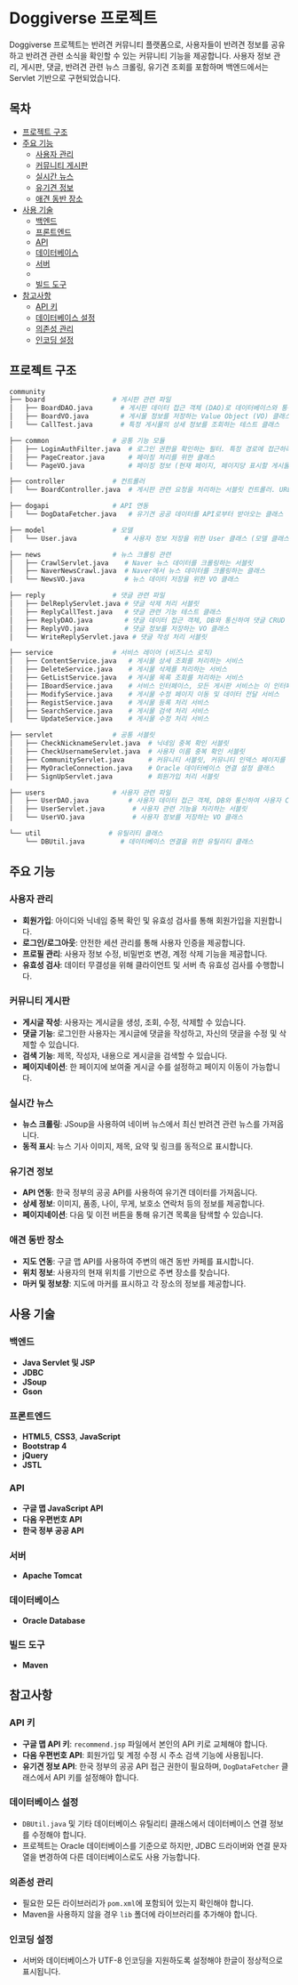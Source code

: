 # Doggiverse 프로젝트

Doggiverse 프로젝트는 반려견 커뮤니티 플랫폼으로, 사용자들이 반려견 정보를 공유하고 반려견 관련 소식을 확인할 수 있는 커뮤니티 기능을 제공합니다. 사용자 정보 관리, 게시판, 댓글, 반려견 관련 뉴스 크롤링, 유기견 조회를 포함하며 백엔드에서는 Servlet 기반으로 구현되었습니다.

## 목차

- [프로젝트 구조](#프로젝트-구조)
- [주요 기능](#주요-기능)
  - [사용자 관리](#사용자-관리)
  - [커뮤니티 게시판](#커뮤니티-게시판)
  - [실시간 뉴스](#실시간-뉴스)
  - [유기견 정보](#유기견-정보)
  - [애견 동반 장소](#애견-동반-장소)
- [사용 기술](#사용-기술)
  - [백엔드](#백엔드)
  - [프론트엔드](#프론트엔드)
  - [API](#api)
  - [데이터베이스](#데이터베이스)
  - [서버](#서버)
  - 
  - [빌드 도구](#빌드-도구)
- [참고사항](#참고사항)
  - [API 키](#api-키)
  - [데이터베이스 설정](#데이터베이스-설정)
  - [의존성 관리](#의존성-관리)
  - [인코딩 설정](#인코딩-설정)


## 프로젝트 구조

```bash
community
├── board                 # 게시판 관련 파일
│   ├── BoardDAO.java       # 게시판 데이터 접근 객체 (DAO)로 데이터베이스와 통신하여 게시물 데이터를 처리
│   ├── BoardVO.java        # 게시물 정보를 저장하는 Value Object (VO) 클래스
│   └── CallTest.java       # 특정 게시물의 상세 정보를 조회하는 테스트 클래스

├── common                # 공통 기능 모듈
│   ├── LoginAuthFilter.java  # 로그인 권한을 확인하는 필터. 특정 경로에 접근하려면 로그인 필요
│   ├── PageCreator.java      # 페이징 처리를 위한 클래스
│   └── PageVO.java           # 페이징 정보 (현재 페이지, 페이지당 표시할 게시물 수) 저장하는 VO 클래스

├── controller            # 컨트롤러
│   └── BoardController.java  # 게시판 관련 요청을 처리하는 서블릿 컨트롤러. URL 패턴을 기반으로 각 서비스 호출

├── dogapi                # API 연동
│   └── DogDataFetcher.java   # 유기견 공공 데이터를 API로부터 받아오는 클래스

├── model                 # 모델
│   └── User.java            # 사용자 정보 저장을 위한 User 클래스 (모델 클래스)

├── news                  # 뉴스 크롤링 관련
│   ├── CrawlServlet.java    # Naver 뉴스 데이터를 크롤링하는 서블릿
│   ├── NaverNewsCrawl.java  # Naver에서 뉴스 데이터를 크롤링하는 클래스
│   └── NewsVO.java          # 뉴스 데이터 저장을 위한 VO 클래스

├── reply                 # 댓글 관련 파일
│   ├── DelReplyServlet.java # 댓글 삭제 처리 서블릿
│   ├── ReplyCallTest.java   # 댓글 관련 기능 테스트 클래스
│   ├── ReplyDAO.java        # 댓글 데이터 접근 객체, DB와 통신하여 댓글 CRUD 작업 수행
│   ├── ReplyVO.java         # 댓글 정보를 저장하는 VO 클래스
│   └── WriteReplyServlet.java # 댓글 작성 처리 서블릿

├── service               # 서비스 레이어 (비즈니스 로직)
│   ├── ContentService.java   # 게시물 상세 조회를 처리하는 서비스
│   ├── DeleteService.java    # 게시물 삭제를 처리하는 서비스
│   ├── GetListService.java   # 게시물 목록 조회를 처리하는 서비스
│   ├── IBoardService.java    # 서비스 인터페이스, 모든 게시판 서비스는 이 인터페이스를 구현
│   ├── ModifyService.java    # 게시물 수정 페이지 이동 및 데이터 전달 서비스
│   ├── RegistService.java    # 게시물 등록 처리 서비스
│   ├── SearchService.java    # 게시물 검색 처리 서비스
│   └── UpdateService.java    # 게시물 수정 처리 서비스

├── servlet               # 공통 서블릿
│   ├── CheckNicknameServlet.java  # 닉네임 중복 확인 서블릿
│   ├── CheckUsernameServlet.java  # 사용자 이름 중복 확인 서블릿
│   ├── CommunityServlet.java      # 커뮤니티 서블릿, 커뮤니티 인덱스 페이지를 위한 서블릿
│   ├── MyOracleConnection.java    # Oracle 데이터베이스 연결 설정 클래스
│   ├── SignUpServlet.java         # 회원가입 처리 서블릿

├── users                 # 사용자 관련 파일
│   ├── UserDAO.java          # 사용자 데이터 접근 객체, DB와 통신하여 사용자 CRUD 작업 수행
│   ├── UserServlet.java       # 사용자 관련 기능을 처리하는 서블릿
│   └── UserVO.java            # 사용자 정보를 저장하는 VO 클래스

└── util                 # 유틸리티 클래스
    └── DBUtil.java         # 데이터베이스 연결을 위한 유틸리티 클래스
```


## 주요 기능

### 사용자 관리

- **회원가입**: 아이디와 닉네임 중복 확인 및 유효성 검사를 통해 회원가입을 지원합니다.
- **로그인/로그아웃**: 안전한 세션 관리를 통해 사용자 인증을 제공합니다.
- **프로필 관리**: 사용자 정보 수정, 비밀번호 변경, 계정 삭제 기능을 제공합니다.
- **유효성 검사**: 데이터 무결성을 위해 클라이언트 및 서버 측 유효성 검사를 수행합니다.

### 커뮤니티 게시판

- **게시글 작성**: 사용자는 게시글을 생성, 조회, 수정, 삭제할 수 있습니다.
- **댓글 기능**: 로그인한 사용자는 게시글에 댓글을 작성하고, 자신의 댓글을 수정 및 삭제할 수 있습니다.
- **검색 기능**: 제목, 작성자, 내용으로 게시글을 검색할 수 있습니다.
- **페이지네이션**: 한 페이지에 보여줄 게시글 수를 설정하고 페이지 이동이 가능합니다.

### 실시간 뉴스

- **뉴스 크롤링**: JSoup을 사용하여 네이버 뉴스에서 최신 반려견 관련 뉴스를 가져옵니다.
- **동적 표시**: 뉴스 기사 이미지, 제목, 요약 및 링크를 동적으로 표시합니다.

### 유기견 정보

- **API 연동**: 한국 정부의 공공 API를 사용하여 유기견 데이터를 가져옵니다.
- **상세 정보**: 이미지, 품종, 나이, 무게, 보호소 연락처 등의 정보를 제공합니다.
- **페이지네이션**: 다음 및 이전 버튼을 통해 유기견 목록을 탐색할 수 있습니다.

### 애견 동반 장소

- **지도 연동**: 구글 맵 API를 사용하여 주변의 애견 동반 카페를 표시합니다.
- **위치 정보**: 사용자의 현재 위치를 기반으로 주변 장소를 찾습니다.
- **마커 및 정보창**: 지도에 마커를 표시하고 각 장소의 정보를 제공합니다.

## 사용 기술

### 백엔드

- **Java Servlet 및 JSP**
- **JDBC**
- **JSoup** 
- **Gson** 

### 프론트엔드

- **HTML5**, **CSS3**, **JavaScript**
- **Bootstrap 4**
- **jQuery**
- **JSTL**
### API

- **구글 맵 JavaScript API**
- **다음 우편번호 API**
- **한국 정부 공공 API**

### 서버

- **Apache Tomcat**
  
### 데이터베이스

- **Oracle Database** 

### 빌드 도구

- **Maven**

## 참고사항

### API 키

- **구글 맵 API 키**: `recommend.jsp` 파일에서 본인의 API 키로 교체해야 합니다.
- **다음 우편번호 API**: 회원가입 및 계정 수정 시 주소 검색 기능에 사용됩니다.
- **유기견 정보 API**: 한국 정부의 공공 API 접근 권한이 필요하며, `DogDataFetcher` 클래스에서 API 키를 설정해야 합니다.

### 데이터베이스 설정

- `DBUtil.java` 및 기타 데이터베이스 유틸리티 클래스에서 데이터베이스 연결 정보를 수정해야 합니다.
- 프로젝트는 Oracle 데이터베이스를 기준으로 하지만, JDBC 드라이버와 연결 문자열을 변경하여 다른 데이터베이스로도 사용 가능합니다.

### 의존성 관리

- 필요한 모든 라이브러리가 `pom.xml`에 포함되어 있는지 확인해야 합니다.
- Maven을 사용하지 않을 경우 `lib` 폴더에 라이브러리를 추가해야 합니다.

### 인코딩 설정

- 서버와 데이터베이스가 UTF-8 인코딩을 지원하도록 설정해야 한글이 정상적으로 표시됩니다.
